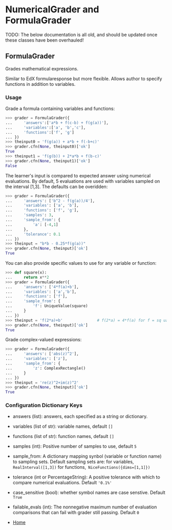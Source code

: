 NumericalGrader and FormulaGrader
=================================

TODO: The below documentation is all old, and should be updated once these classes have been overhauled!

## FormulaGrader
Grades mathematical expressions.

Similar to EdX formularesponse but more flexible. Allows author to specify functions in addition to variables.

### Usage

Grade a formula containing variables and functions:
```python
>>> grader = FormulaGrader({
...     'answers':['a*b + f(c-b) + f(g(a))'],
...     'variables':['a', 'b','c'],
...     'functions':['f', 'g']
... })
>>> theinput0 = 'f(g(a)) + a*b + f(-b+c)'
>>> grader.cfn(None, theinput0)['ok']
True
>>> theinput1 = 'f(g(b)) + 2*a*b + f(b-c)'
>>> grader.cfn(None, theinput1)['ok']
False
```

The learner's input is compared to expected answer using numerical evaluations. By default, 5 evaluations are used with variables sampled on the interval [1,3]. The defaults can be overidden:

```python
>>> grader = FormulaGrader({
...     'answers': ['b^2 - f(g(a))/4'],
...     'variables': ['a', 'b'],
...     'functions': ['f', 'g'],
...     'samples': 3,
...     'sample_from': {
...         'a': [-4,1]
...     },
...     'tolerance': 0.1
... })
>>> theinput = "b*b - 0.25*f(g(a))"
>>> grader.cfn(None, theinput)['ok']
True
```
You can also provide specific values to use for any variable or function:
```python
>>> def square(x):
...     return x**2
>>> grader = FormulaGrader({
...     'answers': ['4*f(a)+b'],
...     'variables': ['a','b'],
...     'functions': ['f'],
...     'sample_from': {
...         'f': UniqueValue(square)
...     }
... })
>>> theinput = 'f(2*a)+b'               # f(2*a) = 4*f(a) for f = sq uare
>>> grader.cfn(None, theinput)['ok']
True
```
Grade complex-valued expressions:
```python
>>> grader = FormulaGrader({
...     'answers': ['abs(z)^2'],
...     'variables': ['z'],
...     'sample_from': {
...         'z': ComplexRectangle()
...     }
... })
>>> theinput = 're(z)^2+im(z)^2'
>>> grader.cfn(None, theinput)['ok']
True
```

### Configuration Dictionary Keys

 - answers (list): answers, each specified as a string or dictionary.
 - variables (list of str): variable names, default `[]`
 - functions (list of str): function names, default `[]`
 - samples (int): Positive number of samples to use, default `5`
 - sample_from: A dictionary mapping synbol (variable or function name) to        sampling sets. Default sampling sets are:
      for variables, `RealInterval([1,3])`
      for functions,` NiceFunctions({dims=[1,1]})`
 - tolerance (int or PercentageString): A positive tolerance with which to compare numerical evaluations. Default `'0.1%'`
 - case_sensitive (bool): whether symbol names are case senstive. Default `True`
 - failable_evals (int): The nonnegative maximum number of evaluation comparisons that can fail with grader still passing. Default `0`


- [Home](README.md)
